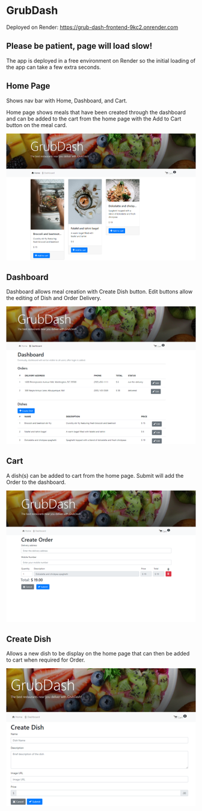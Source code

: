 # GrubDash
Deployed on Render: https://grub-dash-frontend-9kc2.onrender.com

## **Please be patient, page will load slow!**


The app is deployed in a free environment on Render so the initial loading of the app can take a few extra seconds.

## Home Page
Shows nav bar with Home, Dashboard, and Cart.

Home page shows meals that have been created through the dashboard and can be added to the cart from the home page with the Add to Cart button on the meal card. 

![homePage](/readme_images/GrubDashHome.PNG)

## Dashboard
Dashboard allows meal creation with Create Dish button. Edit buttons allow the editing of Dish and Order Delivery.    


![dashboard](/readme_images/GrubDashDashboard.PNG)

## Cart
A dish(s) can be added to cart from the home page. Submit will add the Order to the dashboard. 


![cart](/readme_images/GrubDashCart.PNG)

## Create Dish
Allows a new dish to be display on the home page that can then be added to cart when required for Order. 


![createDish](/readme_images/GrubDashCreateDish.PNG)


